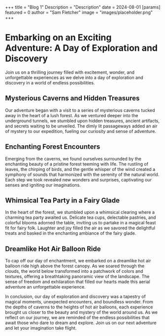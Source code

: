 +++
title = "Blog 1"
Description = "Description"
date = 2024-08-01
[params]
    featured = 0
    author = "Sam Fletcher"
    image = "images/placeholder.png"
+++

# Embarking on an Exciting Adventure: A Day of Exploration and Discovery

Join us on a thrilling journey filled with excitement, wonder, and
unforgettable experiences as we delve into a day of exploration and discovery
in a world of endless possibilities.

## Mysterious Caverns and Hidden Treasures

Our adventure began with a visit to a series of mysterious caverns tucked away
in the heart of a lush forest. As we ventured deeper into the underground
tunnels, we stumbled upon hidden treasures, ancient artifacts, and secrets
waiting to be unveiled. The dimly lit passageways added an air of mystery to
our expedition, fueling our curiosity and sense of adventure.

## Enchanting Forest Encounters

Emerging from the caverns, we found ourselves surrounded by the enchanting
beauty of a pristine forest teeming with life. The rustling of leaves, the
chirping of birds, and the gentle whisper of the wind created a symphony of
sounds that harmonized with the serenity of the natural world. Each step we
took revealed new wonders and surprises, captivating our senses and igniting
our imaginations.

## Whimsical Tea Party in a Fairy Glade

In the heart of the forest, we stumbled upon a whimsical clearing where a
charming tea party awaited us. Delicate tea cups, delectable pastries, and
colorful blooms adorned the table, inviting us to partake in a magical feast
fit for fairy folk. Laughter and joy filled the air as we savored the
delightful treats and basked in the enchanting ambiance of the fairy glade.

## Dreamlike Hot Air Balloon Ride

To cap off our day of enchantment, we embarked on a dreamlike hot air balloon
ride high above the forest canopy. As we soared through the clouds, the world
below transformed into a patchwork of colors and textures, offering a
breathtaking panoramic view of the landscape. The sense of freedom and
exhilaration that filled our hearts made this aerial adventure an unforgettable
experience.

In conclusion, our day of exploration and discovery was a tapestry of magical
moments, unexpected encounters, and boundless wonder. From the depths of
caverns to the heights of hot air balloons, each experience brought us closer
to the beauty and mystery of the world around us. As we reflect on our journey,
we are reminded of the endless possibilities that await those who dare to dream
and explore. Join us on our next adventure and let your imagination take
flight.
